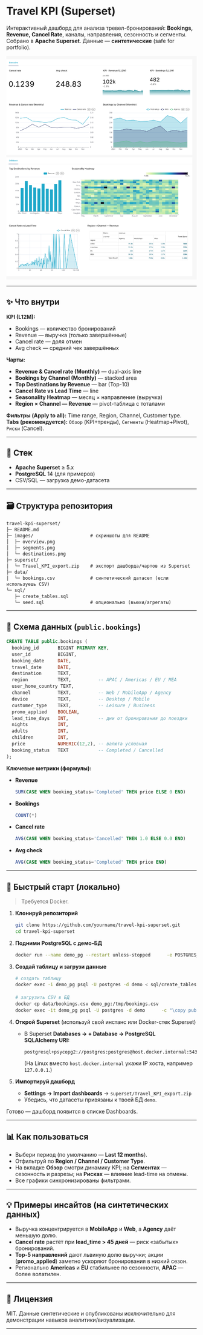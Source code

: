 # Travel KPI (Superset)

Интерактивный дашборд для анализа тревел-бронирований: **Bookings, Revenue, Cancel Rate**, каналы, направления, сезонность и сегменты.  
Собрано в **Apache Superset**. Данные — **синтетические** (safe for portfolio).

<img src="images/overview.png" width="900" alt="Overview screenshot"/>

---

## ✨ Что внутри

**KPI (L12M):**
- Bookings — количество бронирований  
- Revenue — выручка (только завершённые)  
- Cancel rate — доля отмен  
- Avg check — средний чек завершённых

**Чарты:**
- **Revenue & Cancel rate (Monthly)** — dual-axis line  
- **Bookings by Channel (Monthly)** — stacked area  
- **Top Destinations by Revenue** — bar (Top-10)  
- **Cancel Rate vs Lead Time** — line  
- **Seasonality Heatmap** — месяц × направление (выручка)  
- **Region × Channel — Revenue** — pivot-таблица с тоталами

**Фильтры (Apply to all):** Time range, Region, Channel, Customer type.  
**Tabs (рекомендуется):** `Обзор` (KPI+тренды), `Сегменты` (Heatmap+Pivot), `Риски` (Cancel).

---

## 🧰 Стек
- **Apache Superset** ≥ 5.x  
- **PostgreSQL** 14 (для примеров)  
- CSV/SQL — загрузка демо-датасета

---

## 🗃️ Структура репозитория

```
travel-kpi-superset/
├─ README.md
├─ images/                     # скриншоты для README
│  ├─ overview.png
│  ├─ segments.png
│  └─ destinations.png
├─ superset/
│  └─ Travel_KPI_export.zip    # экспорт дашборда/чартов из Superset
├─ data/
│  └─ bookings.csv             # синтетический датасет (если используешь CSV)
└─ sql/
   ├─ create_tables.sql
   └─ seed.sql                 # опционально (вьюхи/агрегаты)
```

---

## 📄 Схема данных (`public.bookings`)

```sql
CREATE TABLE public.bookings (
  booking_id       BIGINT PRIMARY KEY,
  user_id          BIGINT,
  booking_date     DATE,
  travel_date      DATE,
  destination      TEXT,
  region           TEXT,          -- APAC / Americas / EU / MEA
  user_home_country TEXT,
  channel          TEXT,          -- Web / MobileApp / Agency
  device           TEXT,          -- Desktop / Mobile
  customer_type    TEXT,          -- Leisure / Business
  promo_applied    BOOLEAN,
  lead_time_days   INT,           -- дни от бронирования до поездки
  nights           INT,
  adults           INT,
  children         INT,
  price            NUMERIC(12,2), -- валюта условная
  booking_status   TEXT           -- Completed / Cancelled
);
```

**Ключевые метрики (формулы):**
- **Revenue**  
  ```sql
  SUM(CASE WHEN booking_status='Completed' THEN price ELSE 0 END)
  ```
- **Bookings**  
  ```sql
  COUNT(*)
  ```
- **Cancel rate**  
  ```sql
  AVG(CASE WHEN booking_status='Cancelled' THEN 1.0 ELSE 0.0 END)
  ```
- **Avg check**  
  ```sql
  AVG(CASE WHEN booking_status='Completed' THEN price END)
  ```

---

## 🚀 Быстрый старт (локально)

> Требуется Docker.

1. **Клонируй репозиторий**
   ```bash
   git clone https://github.com/yourname/travel-kpi-superset.git
   cd travel-kpi-superset
   ```

2. **Подними PostgreSQL с демо-БД**
   ```bash
   docker run --name demo_pg --restart unless-stopped      -e POSTGRES_PASSWORD=postgres -e POSTGRES_USER=postgres -e POSTGRES_DB=demo      -p 5432:5432 -d postgres:14
   ```

3. **Создай таблицу и загрузи данные**
   ```bash
   # создать таблицу
   docker exec -i demo_pg psql -U postgres -d demo < sql/create_tables.sql

   # загрузить CSV в БД
   docker cp data/bookings.csv demo_pg:/tmp/bookings.csv
   docker exec -it demo_pg psql -U postgres -d demo      -c "\copy public.bookings FROM '/tmp/bookings.csv' CSV HEADER;"
   ```

4. **Открой Superset** (используй свой инстанс или Docker-стек Superset)
   - В Superset **Databases → + Database → PostgreSQL**  
     **SQLAlchemy URI:**
     ```
     postgresql+psycopg2://postgres:postgres@host.docker.internal:5432/demo
     ```
     (На Linux вместо `host.docker.internal` укажи IP хоста, например `127.0.0.1`.)

5. **Импортируй дашборд**
   - **Settings → Import dashboards** → `superset/Travel_KPI_export.zip`
   - Убедись, что датасеты привязаны к твоей БД `demo`.

Готово — дашборд появится в списке Dashboards.

---

## 📊 Как пользоваться

- Выбери период (по умолчанию — **Last 12 months**).  
- Отфильтруй по **Region / Channel / Customer Type**.  
- На вкладке **Обзор** смотри динамику KPI; на **Сегментах** — сезонность и разрезы; на **Рисках** — влияние lead-time на отмены.  
- Все графики синхронизированы фильтрами.

---

## 💡 Примеры инсайтов (на синтетических данных)

- Выручка концентрируется в **MobileApp** и **Web**, а **Agency** даёт меньшую долю.
- **Cancel rate** растёт при **lead_time > 45 дней** — риск «забытых» бронирований.
- **Top-5 направлений** дают львиную долю выручки; акции (**promo_applied**) заметно ускоряют бронирования в низкий сезон.
- Регионально **Americas** и **EU** стабильнее по сезонности, **APAC** — более волатилен.

---

## 📎 Лицензия

MIT. Данные синтетические и опубликованы исключительно для демонстрации навыков аналитики/визуализации.

---

